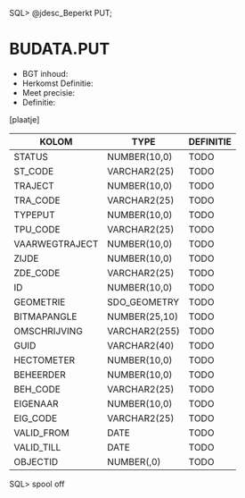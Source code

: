 SQL> @jdesc_Beperkt PUT;

# BUDATA.PUT

                                                                                                         
* BGT inhoud: 
* Herkomst Definitie: 
* Meet precisie: 
* Definitie: 

[plaatje]

                                      
|KOLOM                           	|TYPE          	|DEFINITIE|                                                           
|------                          	|----          	|-----    |                                                           
|STATUS                          	|NUMBER(10,0)  	|TODO|                                                                
|ST_CODE                         	|VARCHAR2(25)  	|TODO|                                                                
|TRAJECT                         	|NUMBER(10,0)  	|TODO|                                                                
|TRA_CODE                        	|VARCHAR2(25)  	|TODO|                                                                
|TYPEPUT                         	|NUMBER(10,0)  	|TODO|                                                                
|TPU_CODE                        	|VARCHAR2(25)  	|TODO|                                                                
|VAARWEGTRAJECT                  	|NUMBER(10,0)  	|TODO|                                                                
|ZIJDE                           	|NUMBER(10,0)  	|TODO|                                                                
|ZDE_CODE                        	|VARCHAR2(25)  	|TODO|                                                                
|ID                              	|NUMBER(10,0)  	|TODO|                                                                
|GEOMETRIE                       	|SDO_GEOMETRY  	|TODO|                                                                
|BITMAPANGLE                     	|NUMBER(25,10) 	|TODO|                                                                
|OMSCHRIJVING                    	|VARCHAR2(255) 	|TODO|                                                                
|GUID                            	|VARCHAR2(40)  	|TODO|                                                                
|HECTOMETER                      	|NUMBER(10,0)  	|TODO|                                                                
|BEHEERDER                       	|NUMBER(10,0)  	|TODO|                                                                
|BEH_CODE                        	|VARCHAR2(25)  	|TODO|                                                                
|EIGENAAR                        	|NUMBER(10,0)  	|TODO|                                                                
|EIG_CODE                        	|VARCHAR2(25)  	|TODO|                                                                
|VALID_FROM                      	|DATE          	|TODO|                                                                
|VALID_TILL                      	|DATE          	|TODO|                                                                
|OBJECTID                        	|NUMBER(,0)    	|TODO|                                                                
SQL> spool off
